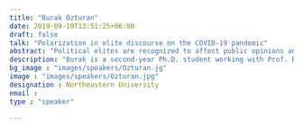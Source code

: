 ```yaml
---
title: "Burak Ozturan"
date: 2019-09-10T13:51:25+06:00
draft: false
talk: "Polarization in elite discourse on the COVID-19 pandemic"
abstract: "Political elites are recognized to affect public opinions and behavior through their cues. Correct information and immediate behavioral change can save lives during public health crises, whereas polarization in elite speech may render policies less effective. I examine the polarization in the cues sent to the public by COVID-19 elites in Turkish Twitter, determined by social network analysis. By the topic modeling of tweets of each community, I find high polarization between three communities regarding their network structure and the cues in tweets. Health officials’ central message is about announcements of the daily briefing, mentioning the vaccination schedule. Pro-vaxxers discussed the vaccine’s efficacy regarding scientific phase studies. In contrast, the anti-vaxxer elites put a great emphasis on undermining the reality of the pandemic by using popular conspiracy theories such as the new world order that are planned by Bill Gates and the chips in the vaccines. These findings demonstrate the extent to which a political consensus on the COVID-19 vaccines failed to emerge immediately in Turkey."
description: "Burak is a second-year Ph.D. student working with Prof. David Lazer at the Network Science Institute, Northeastern University. Methodologically, he uses social networks and computational text analysis techniques to study online political behavior and public opinion. His main research interests are the concentration of online information ecosystems, disinformation, and polarization. Burak completed his master's degree in Data Science at University Konstanz, with his thesis titled 'The COVID-19 Infodemics on Turkish Twittersphere. Before joining the Network Sciences Institute, Burak worked data scientist for the GMF-supported project that measured the elite public opinion on Turkish-Amerian relations."
bg_image : "images/speakers/Ozturan.jg"
image : "images/speakers/Ozturan.jpg"
designation : Northeastern University
email : 
type : "speaker"

---
```


